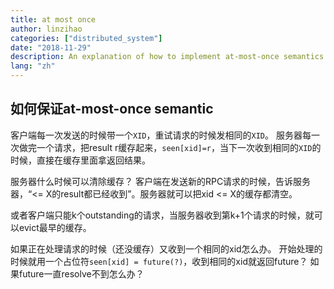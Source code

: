 ```yaml
---
title: at most once
author: linzihao
categories: ["distributed_system"]
date: "2018-11-29"
description: An explanation of how to implement at-most-once semantics in distributed systems, covering client-side XID usage, server-side result caching, and strategies for cache management and handling concurrent requests.
lang: "zh"
---
```


## 如何保证at-most-once semantic
客户端每一次发送的时候带一个`XID`，重试请求的时候发相同的`XID`。
服务器每一次做完一个请求，把result r缓存起来，`seen[xid]=r`，当下一次收到相同的`XID`的时候，直接在缓存里面拿返回结果。

服务器什么时候可以清除缓存？
客户端在发送新的RPC请求的时候，告诉服务器，“<= X的result都已经收到”。服务器就可以把xid <= X的缓存都清空。

或者客户端只能k个outstanding的请求，当服务器收到第k+1个请求的时候，就可以evict最早的缓存。

如果正在处理请求的时候（还没缓存）又收到一个相同的xid怎么办。
开始处理的时候就用一个占位符`seen[xid] = future(?)`，收到相同的xid就返回future？
如果future一直resolve不到怎么办？